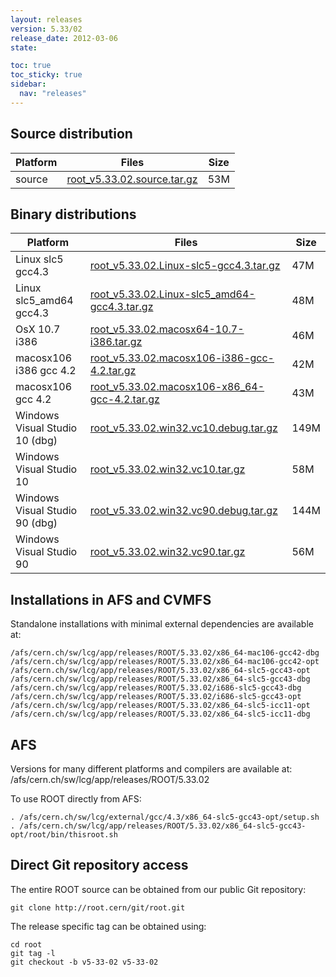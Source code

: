```yaml
---
layout: releases
version: 5.33/02
release_date: 2012-03-06
state:

toc: true
toc_sticky: true
sidebar:
  nav: "releases"
---
```



## Source distribution

| Platform       | Files | Size |
|-----------|-------|-----|
| source | [root_v5.33.02.source.tar.gz](https://root.cern/download/root_v5.33.02.source.tar.gz) |  53M |


## Binary distributions

| Platform       | Files | Size |
|-----------|-------|-----|
| Linux slc5 gcc4.3 | [root_v5.33.02.Linux-slc5-gcc4.3.tar.gz](https://root.cern/download/root_v5.33.02.Linux-slc5-gcc4.3.tar.gz) |  47M |
| Linux slc5_amd64 gcc4.3 | [root_v5.33.02.Linux-slc5_amd64-gcc4.3.tar.gz](https://root.cern/download/root_v5.33.02.Linux-slc5_amd64-gcc4.3.tar.gz) |  48M |
| OsX 10.7 i386 | [root_v5.33.02.macosx64-10.7-i386.tar.gz](https://root.cern/download/root_v5.33.02.macosx64-10.7-i386.tar.gz) |  46M |
| macosx106 i386 gcc 4.2 | [root_v5.33.02.macosx106-i386-gcc-4.2.tar.gz](https://root.cern/download/root_v5.33.02.macosx106-i386-gcc-4.2.tar.gz) |  42M |
| macosx106 gcc 4.2 | [root_v5.33.02.macosx106-x86_64-gcc-4.2.tar.gz](https://root.cern/download/root_v5.33.02.macosx106-x86_64-gcc-4.2.tar.gz) |  43M |
| Windows Visual Studio 10 (dbg) | [root_v5.33.02.win32.vc10.debug.tar.gz](https://root.cern/download/root_v5.33.02.win32.vc10.debug.tar.gz) | 149M |
| Windows Visual Studio 10 | [root_v5.33.02.win32.vc10.tar.gz](https://root.cern/download/root_v5.33.02.win32.vc10.tar.gz) |  58M |
| Windows Visual Studio 90 (dbg) | [root_v5.33.02.win32.vc90.debug.tar.gz](https://root.cern/download/root_v5.33.02.win32.vc90.debug.tar.gz) | 144M |
| Windows Visual Studio 90 | [root_v5.33.02.win32.vc90.tar.gz](https://root.cern/download/root_v5.33.02.win32.vc90.tar.gz) |  56M |



## Installations in AFS and CVMFS
Standalone installations with minimal external dependencies are available at:
~~~
/afs/cern.ch/sw/lcg/app/releases/ROOT/5.33.02/x86_64-mac106-gcc42-dbg
/afs/cern.ch/sw/lcg/app/releases/ROOT/5.33.02/x86_64-mac106-gcc42-opt
/afs/cern.ch/sw/lcg/app/releases/ROOT/5.33.02/x86_64-slc5-gcc43-opt
/afs/cern.ch/sw/lcg/app/releases/ROOT/5.33.02/x86_64-slc5-gcc43-dbg
/afs/cern.ch/sw/lcg/app/releases/ROOT/5.33.02/i686-slc5-gcc43-dbg
/afs/cern.ch/sw/lcg/app/releases/ROOT/5.33.02/i686-slc5-gcc43-opt
/afs/cern.ch/sw/lcg/app/releases/ROOT/5.33.02/x86_64-slc5-icc11-opt
/afs/cern.ch/sw/lcg/app/releases/ROOT/5.33.02/x86_64-slc5-icc11-dbg
~~~

## AFS
Versions for many different platforms and compilers are available at:
/afs/cern.ch/sw/lcg/app/releases/ROOT/5.33.02

To use ROOT directly from AFS:
~~~
. /afs/cern.ch/sw/lcg/external/gcc/4.3/x86_64-slc5-gcc43-opt/setup.sh
. /afs/cern.ch/sw/lcg/app/releases/ROOT/5.33.02/x86_64-slc5-gcc43-opt/root/bin/thisroot.sh
~~~

## Direct Git repository access
The entire ROOT source can be obtained from our public Git repository:

~~~
git clone http://root.cern/git/root.git
~~~
The release specific tag can be obtained using:
~~~
cd root
git tag -l
git checkout -b v5-33-02 v5-33-02
~~~
